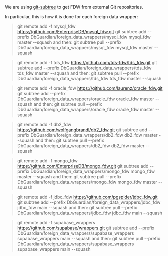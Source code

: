 We are using [git-subtree](https://www.atlassian.com/git/tutorials/git-subtree) to get FDW from external Git repositories.

In particular, this is how it is done for each foreign data wrapper:

> git remote add -f mysql_fdw https://github.com/EnterpriseDB/mysql_fdw.git
> git subtree add --prefix DbGuardian/foreign_data_wrappers/mysql_fdw mysql_fdw master --squash
and then:
> git subtree pull --prefix DbGuardian/foreign_data_wrappers/mysql_fdw mysql_fdw master --squash

> git remote add -f tds_fdw https://github.com/tds-fdw/tds_fdw.git
> git subtree add --prefix DbGuardian/foreign_data_wrappers/tds_fdw tds_fdw master --squash
and then:
> git subtree pull --prefix DbGuardian/foreign_data_wrappers/tds_fdw tds_fdw master --squash


> git remote add -f oracle_fdw https://github.com/laurenz/oracle_fdw.git
> git subtree add --prefix DbGuardian/foreign_data_wrappers/oracle_fdw oracle_fdw master --squash
and then:
> git subtree pull --prefix DbGuardian/foreign_data_wrappers/oracle_fdw oracle_fdw master --squash 

> git remote add -f db2_fdw https://github.com/wolfgangbrandl/db2_fdw.git
> git subtree add --prefix DbGuardian/foreign_data_wrappers/db2_fdw db2_fdw master --squash
and then:
> git subtree pull --prefix DbGuardian/foreign_data_wrappers/db2_fdw db2_fdw master --squash 

> git remote add -f mongo_fdw https://github.com/EnterpriseDB/mongo_fdw.git
> git subtree add --prefix DbGuardian/foreign_data_wrappers/mongo_fdw mongo_fdw master --squash
and then:
> git subtree pull --prefix DbGuardian/foreign_data_wrappers/mongo_fdw mongo_fdw master --squash 

> git remote add -f jdbc_fdw https://github.com/pgspider/jdbc_fdw.git
> git subtree add --prefix DbGuardian/foreign_data_wrappers/jdbc_fdw jdbc_fdw main --squash
and then:
> git subtree pull --prefix DbGuardian/foreign_data_wrappers/jdbc_fdw jdbc_fdw main --squash 

> git remote add -f supabase_wrappers https://github.com/supabase/wrappers.git
> git subtree add --prefix DbGuardian/foreign_data_wrappers/supabase_wrappers supabase_wrappers main --squash
and then:
> git subtree pull --prefix DbGuardian/foreign_data_wrappers/supabase_wrappers supabase_wrappers main --squash

